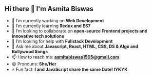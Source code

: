 ## Hi there 👋 I'm Asmita Biswas

<!--
**asmita-biswas/asmita-biswas** is a ✨ _special_ ✨ repository because its `README.md` (this file) appears on your GitHub profile.

Here are some ideas to get you started:
-->

- 🔭 I’m currently working on **Web Development**
- 🌱 I’m currently learning **Redux and ES7**
- 👯 I’m looking to collaborate on **open-source Frontend projects and innovative tech solutions**
- 🤔 I’m looking for help with **Fullstack Development**
- 💬 Ask me about **Javascript, React, HTML, CSS, DS & Algo and Bollywood Songs**
- 📫 How to reach me: **asmitabiswas1505@gmail.com**
- 😄 Pronouns: **She/Her**
- ⚡ Fun fact: **I and JavaScript share the same Date! IYKYK** 



